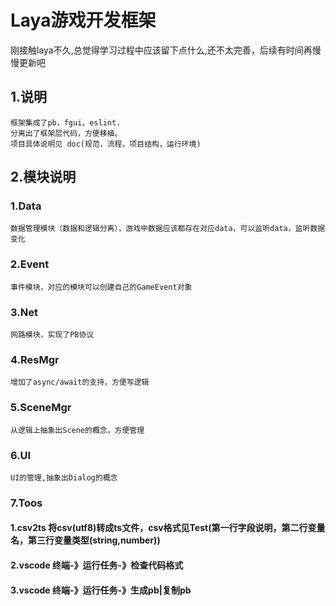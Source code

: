 # Laya游戏开发框架
刚接触laya不久,总觉得学习过程中应该留下点什么,还不太完善，后续有时间再慢慢更新吧

## 1.说明
    框架集成了pb，fgui，eslint.
    分离出了框架层代码，方便移植。
    项目具体说明见 doc(规范，流程，项目结构，运行环境)
## 2.模块说明
### 1.Data 
    数据管理模块（数据和逻辑分离），游戏中数据应该都存在对应data，可以监听data，监听数据变化
### 2.Event
    事件模块，对应的模块可以创建自己的GameEvent对象
### 3.Net
    网路模块，实现了PB协议
### 4.ResMgr
    增加了async/await的支持，方便写逻辑
### 5.SceneMgr
    从逻辑上抽象出Scene的概念，方便管理
### 6.UI
    UI的管理,抽象出Dialog的概念
### 7.Toos
#### 1.csv2ts 将csv(utf8)转成ts文件，csv格式见Test(第一行字段说明，第二行变量名，第三行变量类型(string,number))
#### 2.vscode 终端-》运行任务-》检查代码格式
#### 3.vscode 终端-》运行任务-》生成pb|复制pb




